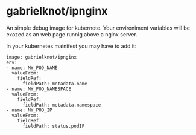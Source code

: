 # gabrielknot/ipnginx
An simple debug image for kubernete. Your environiment variables will be exozed as an web page runnig above a nginx server.

In your kubernetes mainifest you may have to add it:
```console
image: gabrielknot/ipnginx
env:
- name: MY_POD_NAME
  valueFrom:
    fieldRef:
      fieldPath: metadata.name
- name: MY_POD_NAMESPACE
  valueFrom:
    fieldRef:
      fieldPath: metadata.namespace
- name: MY_POD_IP
  valueFrom:
    fieldRef:
      fieldPath: status.podIP
```
